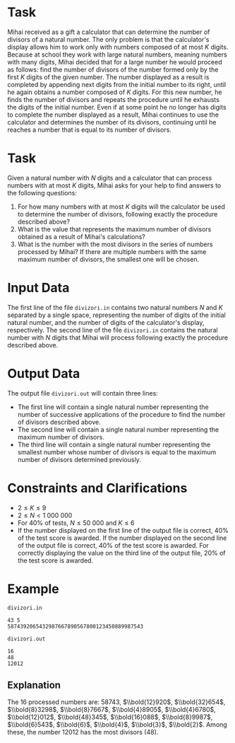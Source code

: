 # Task

Mihai received as a gift a calculator that can determine the number of divisors of a natural number. The only problem is that the calculator's display allows him to work only with numbers composed of at most $K$ digits. Because at school they work with large natural numbers, meaning numbers with many digits, Mihai decided that for a large number he would proceed as follows: find the number of divisors of the number formed only by the first $K$ digits of the given number. The number displayed as a result is completed by appending next digits from the initial number to its right, until he again obtains a number composed of $K$ digits. For this new number, he finds the number of divisors and repeats the procedure until he exhausts the digits of the initial number.
Even if at some point he no longer has digits to complete the number displayed as a result, Mihai continues to use the calculator and determines the number of its divisors, continuing until he reaches a number that is equal to its number of divisors.

# Task

Given a natural number with $N$ digits and a calculator that can process numbers with at most $K$ digits, Mihai asks for your help to find answers to the following questions:
1. For how many numbers with at most $K$ digits will the calculator be used to determine the number of divisors, following exactly the procedure described above?
2. What is the value that represents the maximum number of divisors obtained as a result of Mihai's calculations?
3. What is the number with the most divisors in the series of numbers processed by Mihai? If there are multiple numbers with the same maximum number of divisors, the smallest one will be chosen.

# Input Data

The first line of the file `divizori.in` contains two natural numbers $N$ and $K$ separated by a single space, representing the number of digits of the initial natural number, and the number of digits of the calculator's display, respectively. The second line of the file `divizori.in` contains the natural number with $N$ digits that Mihai will process following exactly the procedure described above.

# Output Data

The output file `divizori.out` will contain three lines:
* The first line will contain a single natural number representing the number of successive applications of the procedure to find the number of divisors described above.
* The second line will contain a single natural number representing the maximum number of divisors.
* The third line will contain a single natural number representing the smallest number whose number of divisors is equal to the maximum number of divisors determined previously.

# Constraints and Clarifications

* $2 \leq K \leq 9$
* $2 \leq N \lt 1 \ 000 \ 000$
* For $40\%$ of tests, $N \leq 50 \ 000$ and $K \leq 6$
* If the number displayed on the first line of the output file is correct, $40\%$ of the test score is awarded. If the number displayed on the second line of the output file is correct, $40\%$ of the test score is awarded. For correctly displaying the value on the third line of the output file, $20\%$ of the test score is awarded.

# Example

`divizori.in`
```
43 5
5874392065432987667890567800123450889987543
```

`divizori.out`
```
16
48
12012
```

## Explanation

The $16$ processed numbers are: $58743$, $\\bold{12}920$, $\\bold{32}654$, $\\bold{8}3298$, $\\bold{8}7667$, $\\bold{4}8905$, $\\bold{4}6780$, $\\bold{12}012$, $\\bold{48}345$, $\\bold{16}088$, $\\bold{8}9987$, $\\bold{6}543$, $\\bold{6}$, $\\bold{4}$, $\\bold{3}$, $\\bold{2}$.
Among these, the number $12012$ has the most divisors $(48)$.
